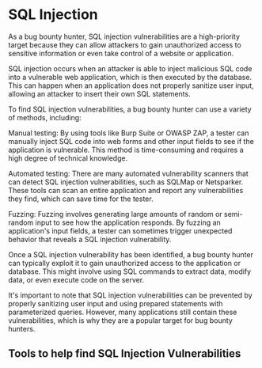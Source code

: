 # SQL Injection

As a bug bounty hunter, SQL injection vulnerabilities are a high-priority target because they can allow attackers to gain unauthorized access to sensitive information or even take control of a website or application.

SQL injection occurs when an attacker is able to inject malicious SQL code into a vulnerable web application, which is then executed by the database. This can happen when an application does not properly sanitize user input, allowing an attacker to insert their own SQL statements.

To find SQL injection vulnerabilities, a bug bounty hunter can use a variety of methods, including:

Manual testing: By using tools like Burp Suite or OWASP ZAP, a tester can manually inject SQL code into web forms and other input fields to see if the application is vulnerable. This method is time-consuming and requires a high degree of technical knowledge.

Automated testing: There are many automated vulnerability scanners that can detect SQL injection vulnerabilities, such as SQLMap or Netsparker. These tools can scan an entire application and report any vulnerabilities they find, which can save time for the tester.

Fuzzing: Fuzzing involves generating large amounts of random or semi-random input to see how the application responds. By fuzzing an application's input fields, a tester can sometimes trigger unexpected behavior that reveals a SQL injection vulnerability.

Once a SQL injection vulnerability has been identified, a bug bounty hunter can typically exploit it to gain unauthorized access to the application or database. This might involve using SQL commands to extract data, modify data, or even execute code on the server.

It's important to note that SQL injection vulnerabilities can be prevented by properly sanitizing user input and using prepared statements with parameterized queries. However, many applications still contain these vulnerabilities, which is why they are a popular target for bug bounty hunters.

## Tools to help find SQL Injection Vulnerabilities